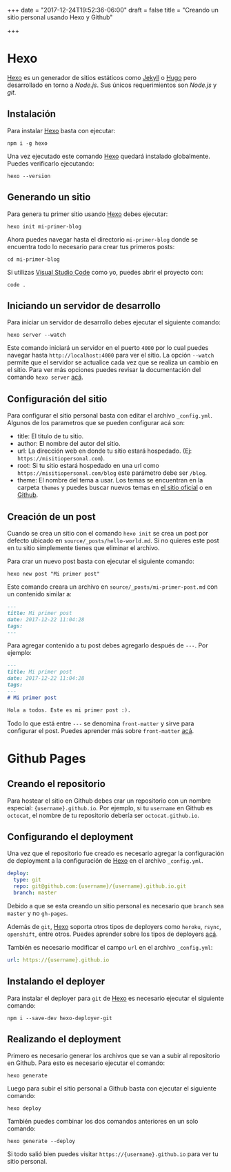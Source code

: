 +++
date = "2017-12-24T19:52:36-06:00"
draft = false
title = "Creando un sitio personal usando Hexo y Github"

+++
# Hexo

[Hexo](https://hexo.io/) es un generador de sitios estáticos como [Jekyll](https://jekyllrb.com/) o [Hugo](https://gohugo.io/) pero desarrollado en torno a *Node.js*. Sus únicos requerimientos son *Node.js* y *git*.

## Instalación

Para instalar [Hexo](https://hexo.io/) basta con ejecutar:

    npm i -g hexo

Una vez ejecutado este comando [Hexo](https://hexo.io/) quedará instalado globalmente. Puedes verificarlo ejecutando:

    hexo --version

## Generando un sitio

Para genera tu primer sitio usando [Hexo](https://hexo.io/) debes ejecutar:

    hexo init mi-primer-blog

Ahora puedes navegar hasta el directorio `mi-primer-blog` donde se encuentra todo lo necesario para crear tus primeros posts:

    cd mi-primer-blog

Si utilizas [Visual Studio Code](https://code.visualstudio.com/) como yo, puedes abrir el proyecto con:

    code .

## Iniciando un servidor de desarrollo

Para iniciar un servidor de desarrollo debes ejecutar el siguiente comando:

    hexo server --watch

Este comando iniciará un servidor en el puerto `4000` por lo cual puedes navegar hasta `http://localhost:4000` para ver el sitio. La opción `--watch` permite que el servidor se actualice cada vez que se realiza un cambio en el sitio. Para ver más opciones puedes revisar la documentación del comando `hexo server` [acá](https://hexo.io/docs/commands.html#server).

## Configuración del sitio

Para configurar el sitio personal basta con editar el archivo `_config.yml`. Algunos de los parametros que se pueden configurar acá son:
- title: El titulo de tu sitio.
- author: El nombre del autor del sitio.
- url: La dirección web en donde tu sitio estará hospedado. (Ej: `https://misitiopersonal.com`).
- root: Si tu sitio estará hospedado en una url como `https://misitiopersonal.com/blog` este parámetro debe ser `/blog`.
- theme: El nombre del tema a usar. Los temas se encuentran en la carpeta `themes` y puedes buscar nuevos temas en [el sitio oficial](https://hexo.io/themes/index.html) o en [Github](https://github.com/topics/hexo-theme).

## Creación de un post

Cuando se crea un sitio con el comando `hexo init` se crea un post por defecto ubicado en `source/_posts/hello-world.md`. Si no quieres este post en tu sitio simplemente tienes que eliminar el archivo.

Para crar un nuevo post basta con ejecutar el siguiente comando:

    hexo new post "Mi primer post"

Este comando creara un archivo en `source/_posts/mi-primer-post.md` con un contenido similar a:

``` markdown
---
title: Mi primer post
date: 2017-12-22 11:04:28
tags:
---
```

Para agregar contenido a tu post debes agregarlo después de `---`. Por ejemplo:

``` markdown
---
title: Mi primer post
date: 2017-12-22 11:04:28
tags:
---
# Mi primer post

Hola a todos. Este es mi primer post :).
```

Todo lo que está entre `---` se denomina `front-matter` y sirve para configurar el post. Puedes aprender más sobre `front-matter` [acá](https://hexo.io/docs/front-matter.html).

# Github Pages

## Creando el repositorio

Para hostear el sitio en Github debes crar un repositorio con un nombre especial: `{username}.github.io`. Por ejemplo, si tu `username` en Github es `octocat`, el nombre de tu repositorio debería ser `octocat.github.io`.

## Configurando el deployment

Una vez que el repositorio fue creado es necesario agregar la configuración de deployment a la configuración de [Hexo](https://hexo.io/) en el archivo `_config.yml`.

``` yaml
deploy:
  type: git
  repo: git@github.com:{username}/{username}.github.io.git
  branch: master
```

Debido a que se esta creando un sitio personal es necesario que `branch` sea `master` y no `gh-pages`.

Además de `git`, [Hexo](https://hexo.io) soporta otros tipos de deployers como `heroku`, `rsync`, `openshift`, entre otros. Puedes aprender sobre los tipos de deployers [acá](https://hexo.io/docs/deployment.html).

También es necesario modificar el campo `url` en el archivo `_config.yml`:

``` yaml
url: https://{username}.github.io
```

## Instalando el deployer

Para instalar el deployer para `git` de [Hexo](https://hexo.io) es necesario ejecutar el siguiente comando:

    npm i --save-dev hexo-deployer-git

## Realizando el deployment

Primero es necesario generar los archivos que se van a subir al repositorio en Github. Para esto es necesario ejecutar el comando:

    hexo generate

Luego para subir el sitio personal a Github basta con ejecutar el siguiente comando:

    hexo deploy

También puedes combinar los dos comandos anteriores en un solo comando:

    hexo generate --deploy

Si todo salió bien puedes visitar `https://{username}.github.io` para ver tu sitio personal.